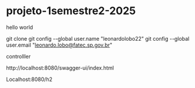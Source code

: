 # projeto-1semestre2-2025

hello world

git clone <URL>
git config --global user.name "leonardolobo22"
git config --global user.email "leonardo.lobo@fatec.sp.gov.br"


controlller

http://localhost:8080/swagger-ui/index.html

Localhost:8080/h2